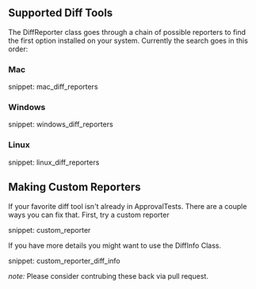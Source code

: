 ## Supported Diff Tools
The DiffReporter class goes through a chain of possible reporters to find the first option installed on your system. Currently the search goes in this order:

### Mac

snippet: mac_diff_reporters

### Windows

snippet: windows_diff_reporters

### Linux

snippet: linux_diff_reporters


## Making Custom Reporters

If your favorite diff tool isn't already in ApprovalTests. There are a couple ways you can fix that. First, try a custom reporter

snippet: custom_reporter

If you have more details you might want to use the DiffInfo Class.

snippet: custom_reporter_diff_info

*note:* Please consider contrubing these back via pull request.

